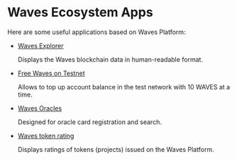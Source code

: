 # Waves Ecosystem Apps

Here are some useful applications based on Waves Platform:

* [Waves Explorer](/en/ecosystem/waves-explorer/about-waves-explorer)

   Displays the Waves blockchain data in human-readable format.

* [Free Waves on Testnet](/en/ecosystem/waves-explorer/account-balance-top-up-in-the-test-network)

   Allows to top up account balance in the test network with 10 WAVES at a time.

* [Waves Oracles](/en/ecosystem/waves-oracles/about-waves-oracles)

   Designed for oracle card registration and search.

* [Waves token rating](/en/ecosystem/waves-token-rating/about-waves-token-rating)

   Displays ratings of tokens (projects) issued on the Waves Platform.
